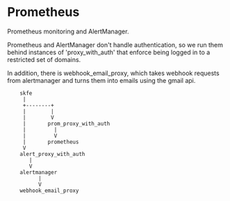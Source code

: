 Prometheus
==========

Prometheus monitoring and AlertManager.


Prometheus and AlertManager don't handle authentication, so we run them behind
instances of 'proxy_with_auth' that enforce being logged in to a restricted
set of domains.

In addition, there is webhook_email_proxy, which takes webhook requests from
alertmanager and turns them into emails using the gmail api.


```
    skfe
     |
     +--------+
     |        |
     |        V
     |       prom_proxy_with_auth
     |         |
     |         V
     |       prometheus
     V
    alert_proxy_with_auth
       |
       V
    alertmanager
          |
          V
    webhook_email_proxy
```
